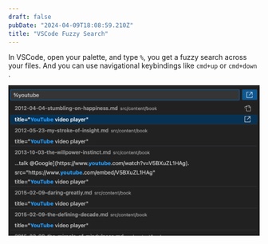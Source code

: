 ```yaml
---
draft: false
pubDate: "2024-04-09T18:08:59.210Z"
title: "VSCode Fuzzy Search"
---
```


In VSCode, open your palette, and type `%`, you get a fuzzy search across your files. And you can use navigational keybindings like `cmd+up` or `cmd+down` .

![Fuzzy search screenshot](../../images/fuzzy-search-vscode.png)
